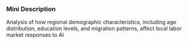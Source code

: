 ### Mini Description

Analysis of how regional demographic characteristics, including age distribution, education levels, and migration patterns, affect local labor market responses to AI
